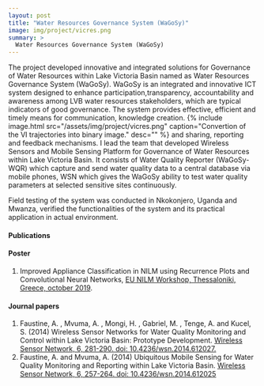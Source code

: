 ```yaml
---
layout: post
title: "Water Resources Governance System (WaGoSy)"
image: img/project/vicres.png
summary: >
  Water Resources Governance System (WaGoSy)
---
```


The project developed innovative and integrated solutions for Governance of Water Resources within Lake Victoria Basin named as Water Resources Governance System (WaGoSy).
WaGoSy is an integrated and innovative ICT system designed to enhance participation,transparency, accountability and awareness among LVB water resources stakeholders, which
are typical indicators of good governance. The system provides effective, efficient and timely means for communication, knowledge creation.
{% include image.html src="/assets/img/project/vicres.png"
                      caption="Convertion of the VI trajectories into binary image." 
                      desc=""
                      %}
and sharing, reporting and feedback mechanisms. I lead the team that developed Wireless Sensors and Mobile Sensing Platform for Governance of Water Resources within Lake Victoria Basin. It consists of Water Quality Reporter (WaGoSy-WQR) which capture and send water quality data to a central database via mobile phones, WSN which gives the WaGoSy ability to test water quality parameters at selected sensitive sites continuously.

Field testing of the system was conducted in Nkokonjero, Uganda and Mwanza, verified the functionalities of the system and its practical application in actual environment.

#### Publications

#### Poster
1. Improved Appliance Classification in NILM using Recurrence Plots and Convolutional Neural Networks, [EU NILM Workshop, Thessaloniki, Greece, october 2019](http://www.nilm.eu/).
  
#### Journal papers
1. Faustine, A. , Mvuma, A. , Mongi, H. , Gabriel, M. , Tenge, A. and Kucel, S. (2014) Wireless Sensor Networks for Water Quality Monitoring and Control within Lake Victoria Basin: Prototype Development. [Wireless Sensor Network, 6, 281-290. doi: 10.4236/wsn.2014.612027.](https://m.scirp.org/papers/52250)
2. Faustine, A. and Mvuma, A. (2014) Ubiquitous Mobile Sensing for Water Quality Monitoring and Reporting within Lake Victoria Basin. [Wireless Sensor Network, 6, 257-264. doi: 10.4236/wsn.2014.612025](https://www.scirp.org/html/1-9501384_52076.htm)
